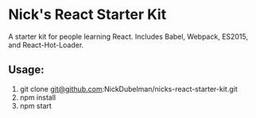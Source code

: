 # Nick's React Starter Kit

A starter kit for people learning React. Includes Babel, Webpack, ES2015, and React-Hot-Loader.

## Usage:

1. git clone git@github.com:NickDubelman/nicks-react-starter-kit.git
2. npm install
3. npm start
